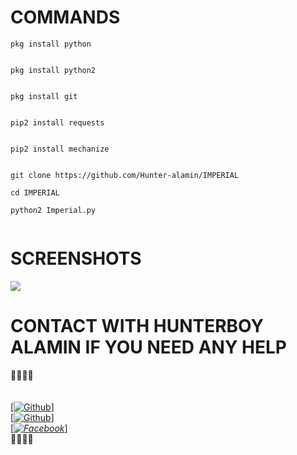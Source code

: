 # COMMANDS 

````
pkg install python


pkg install python2


pkg install git


pip2 install requests


pip2 install mechanize 


git clone https://github.com/Hunter-alamin/IMPERIAL

cd IMPERIAL

python2 Imperial.py


````

# SCREENSHOTS
![](https://f.top4top.io/p_21067aa5l0.jpg)

# CONTACT WITH  HUNTERBOY ALAMIN IF YOU NEED ANY HELP
<b>🔰🔰🔰🔰</b> </br></b></br> <br>[[![Github](https://img.shields.io/badge/Github-[HUNTERBOY_ALAMIN]-blue?style=flat-square&logo=GITHUBlogoColor=blue&labelColor=blue)](https://github.com/DevillHunter)] <br> [[![Github](https://img.shields.io/badge/TELEGRAM-[HUNTERBOY_ALAMIN]-red?style=flat-square&logo=TELEGRAMlogoColor=red&labelColor=cyan)](https://t.me/alamin123khan)]<br> [_[![Facebook](https://img.shields.io/badge/Facebook-HUNTERBOY_ALAMIN]-yellow?style=flat-square&logo=facebooklogoColor=green&labelColor=red)](https://www.facebook.com/alaminkhan.60)_]<br><b>🔰🔰🔰🔰
